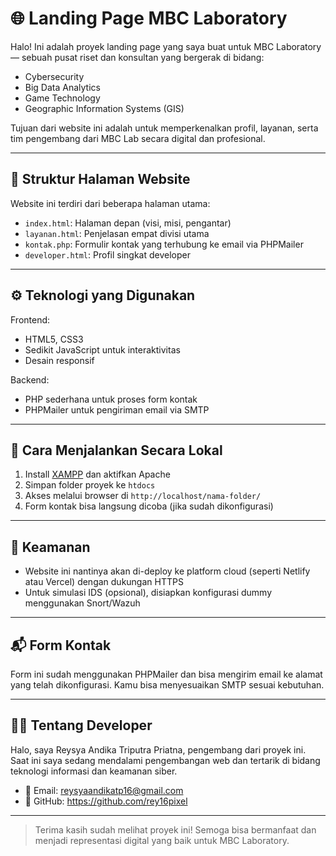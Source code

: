 # 🌐 Landing Page MBC Laboratory

Halo! Ini adalah proyek landing page yang saya buat untuk MBC Laboratory — sebuah pusat riset dan konsultan yang bergerak di bidang:
- Cybersecurity
- Big Data Analytics
- Game Technology
- Geographic Information Systems (GIS)

Tujuan dari website ini adalah untuk memperkenalkan profil, layanan, serta tim pengembang dari MBC Lab secara digital dan profesional.

---

## 🧱 Struktur Halaman Website

Website ini terdiri dari beberapa halaman utama:
- `index.html`: Halaman depan (visi, misi, pengantar)
- `layanan.html`: Penjelasan empat divisi utama
- `kontak.php`: Formulir kontak yang terhubung ke email via PHPMailer
- `developer.html`: Profil singkat developer

---

## ⚙️ Teknologi yang Digunakan

Frontend:
- HTML5, CSS3
- Sedikit JavaScript untuk interaktivitas
- Desain responsif

Backend:
- PHP sederhana untuk proses form kontak
- PHPMailer untuk pengiriman email via SMTP

---

## 🚀 Cara Menjalankan Secara Lokal

1. Install [XAMPP](https://www.apachefriends.org/) dan aktifkan Apache
2. Simpan folder proyek ke `htdocs`
3. Akses melalui browser di `http://localhost/nama-folder/`
4. Form kontak bisa langsung dicoba (jika sudah dikonfigurasi)

---

## 🔐 Keamanan

- Website ini nantinya akan di-deploy ke platform cloud (seperti Netlify atau Vercel) dengan dukungan HTTPS
- Untuk simulasi IDS (opsional), disiapkan konfigurasi dummy menggunakan Snort/Wazuh

---

## 📬 Form Kontak

Form ini sudah menggunakan PHPMailer dan bisa mengirim email ke alamat yang telah dikonfigurasi. Kamu bisa menyesuaikan SMTP sesuai kebutuhan.

---

## 👨‍💻 Tentang Developer

Halo, saya Reysya Andika Triputra Priatna, pengembang dari proyek ini.  
Saat ini saya sedang mendalami pengembangan web dan tertarik di bidang teknologi informasi dan keamanan siber.

- 📧 Email: reysyaandikatp16@gmail.com
- 🔗 GitHub: https://github.com/rey16pixel

---

> Terima kasih sudah melihat proyek ini! Semoga bisa bermanfaat dan menjadi representasi digital yang baik untuk MBC Laboratory.
